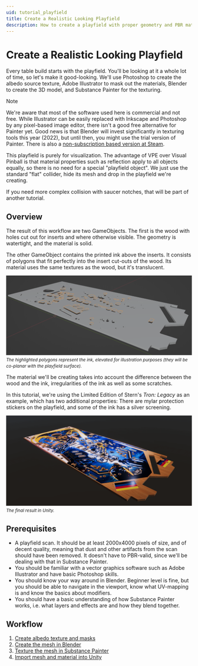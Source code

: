 ```yaml
---
uid: tutorial_playfield
title: Create a Realistic Looking Playfield
description: How to create a playfield with proper geometry and PBR material
---
```


# Create a Realistic Looking Playfield

Every table build starts with the playfield. You'll be looking at it a whole lot of time, so let's make it good-looking. We'll use Photoshop to create the albedo source texture, Adobe Illustrator to mask out the materials, Blender to create the 3D model, and Substance Painter for the texturing.

> [!note]
> We're aware that most of the software used here is commercial and not free. While Illustrator can be easily replaced with Inkscape and Photoshop by any pixel-based image editor, there isn't a good free alternative for Painter yet. Good news is that Blender will invest significantly in texturing tools this year (2022), but until then, you might use the trial version of Painter. There is also a [non-subscription based version at Steam](https://store.steampowered.com/app/1775390/Substance_3D_Painter_2022/).

This playfield is purely for visualization. The advantage of VPE over Visual Pinball is that material properties such as reflection apply to all objects equally, so there is no need for a special "playfield object". We just use the standard "flat" collider, hide its mesh and drop in the playfield we're creating.

If you need more complex collision with saucer notches, that will be part of another tutorial.

## Overview

The result of this workflow are two GameObjects. The first is the wood with holes cut out for inserts and where otherwise visible. The geometry is watertight, and the material is solid.

The other GameObject contains the printed ink above the inserts. It consists of polygons that fit perfectly into the insert cut-outs of the wood. Its material uses the same textures as the wood, but it's translucent.

![Overview](overview.png)
<small><i>The highlighted polygons represent the ink, elevated for illustration purposes (they will be co-planar with the playfield surface).</i></small>

The material we'll be creating takes into account the difference between the wood and the ink, irregularities of the ink as well as some scratches. 

In this tutorial, we're using the Limited Edition of Stern's *Tron: Legacy* as an example, which has two additional properties: There are mylar protection stickers on the playfield, and some of the ink has a silver screening.

![Final result in Unity](tron-example.png)
<small><i>The final result in Unity.</i></small>

## Prerequisites

- A playfield scan. It should be at least 2000x4000 pixels of size, and of decent quality, meaning that dust and other artifacts from the scan should have been removed. It doesn't have to PBR-valid, since we'll be dealing with that in Substance Painter.
- You should be familiar with a vector graphics software such as Adobe Illustrator and have basic Photoshop skills.
- You should know your way around in Blender. Beginner level is fine, but you should be able to navigate in the viewport, know what UV-mapping is and know the basics about modifiers.
- You should have a basic understanding of how Substance Painter works, i.e. what layers and effects are and how they blend together.

## Workflow

1. [Create albedo texture and masks](xref:tutorial_playfield_1)
3. [Create the mesh in Blender](xref:tutorial_playfield_2)
3. [Texture the mesh in Substance Painter](xref:tutorial_playfield_3)
4. [Import mesh and material into Unity](xref:tutorial_playfield_4)
